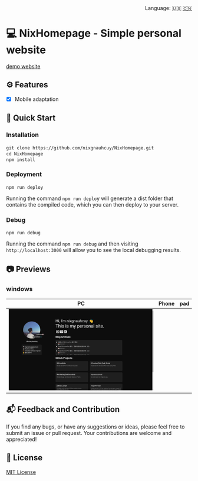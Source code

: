 <div align="right">
  Language:
  🇺🇸
  <a title="Chinese" href="/README_CN.md">🇨🇳</a>
</div>

# :computer: NixHomepage - Simple personal website

[demo website](https://www.nixgnauhcuy.top/)

## :gear: Features

- [x] Mobile adaptation

## :rocket: Quick Start

### Installation

```
git clone https://github.com/nixgnauhcuy/NixHomepage.git
cd NixHomepage
npm install
```

### Deployment

```
npm run deploy
```

Running the command `npm run deplo`y will generate a dist folder that contains the compiled code, which you can then deploy to your server.

### Debug

```
npm run debug
```

Running the command `npm run debug` and then visiting `http://localhost:3000` will allow you to see the local debugging results.

## :camera: Previews

### windows

| PC                                  | Phone                                        | pad                                        |
| -------------------------------------- | ------------------------------------------- | --- |
| ![](/docs/img/pc.png) |  | |

## :mailbox_with_mail: Feedback and Contribution

If you find any bugs, or have any suggestions or ideas, please feel free to submit an issue or pull request. Your contributions are welcome and appreciated!

## :page_facing_up: License

[MIT License](https://github.com/nixgnauhcuy/NixHomepage/blob/main/LICENSE)
